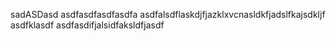 sadASDasd
asdfasdfasdfasdfa
asdfalsdflaskdjfjazklxvcnasldkfjadslfkajsdkljf
asdfklasdf
asdfasdifjalsidfaksldfjasdf
